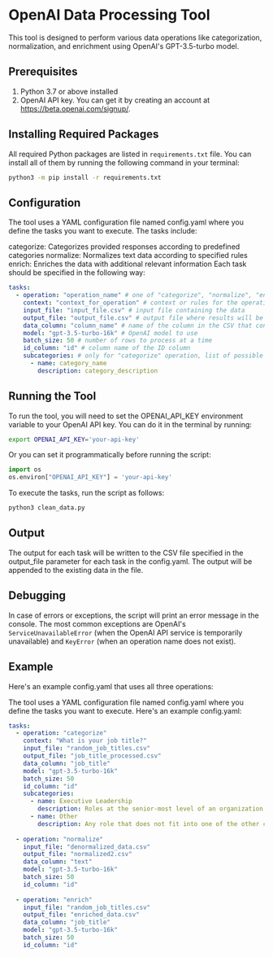 # OpenAI Data Processing Tool

This tool is designed to perform various data operations like categorization, normalization, and enrichment using OpenAI's GPT-3.5-turbo model. 

## Prerequisites

1. Python 3.7 or above installed
2. OpenAI API key. You can get it by creating an account at https://beta.openai.com/signup/.

## Installing Required Packages

All required Python packages are listed in `requirements.txt` file. You can install all of them by running the following command in your terminal:

```bash
python3 -m pip install -r requirements.txt
```

## Configuration

The tool uses a YAML configuration file named config.yaml where you define the tasks you want to execute. The tasks include:

categorize: Categorizes provided responses according to predefined categories
normalize: Normalizes text data according to specified rules
enrich: Enriches the data with additional relevant information
Each task should be specified in the following way:

```yaml
tasks:
  - operation: "operation_name" # one of "categorize", "normalize", "enrich"
    context: "context_for_operation" # context or rules for the operation
    input_file: "input_file.csv" # input file containing the data
    output_file: "output_file.csv" # output file where results will be stored
    data_column: "column_name" # name of the column in the CSV that contains the data to be processed
    model: "gpt-3.5-turbo-16k" # OpenAI model to use
    batch_size: 50 # number of rows to process at a time
    id_column: "id" # column name of the ID column
    subcategories: # only for "categorize" operation, list of possible categories
      - name: category_name
        description: category_description
```

## Running the Tool

To run the tool, you will need to set the OPENAI_API_KEY environment variable to your OpenAI API key. You can do it in the terminal by running:

```bash
export OPENAI_API_KEY='your-api-key'
```

Or you can set it programmatically before running the script:

```python
import os
os.environ["OPENAI_API_KEY"] = 'your-api-key'
```
To execute the tasks, run the script as follows:

```bash
python3 clean_data.py
```

## Output

The output for each task will be written to the CSV file specified in the output_file parameter for each task in the config.yaml. The output will be appended to the existing data in the file.

## Debugging

In case of errors or exceptions, the script will print an error message in the console. The most common exceptions are OpenAI's `ServiceUnavailableError` (when the OpenAI API service is temporarily unavailable) and `KeyError` (when an operation name does not exist).

## Example

Here's an example config.yaml that uses all three operations:

The tool uses a YAML configuration file named config.yaml where you define the tasks you want to execute. Here's an example config.yaml:
```yaml
tasks:
  - operation: "categorize"
    context: "What is your job title?"
    input_file: "random_job_titles.csv"
    output_file: "job_title_processed.csv"
    data_column: "job_title"
    model: "gpt-3.5-turbo-16k"
    batch_size: 50
    id_column: "id"
    subcategories:
      - name: Executive Leadership
        description: Roles at the senior-most level of an organization, responsible for overall strategic direction and decision-making
      - name: Other
        description: Any role that does not fit into one of the other categories mentioned above.
  
  - operation: "normalize"
    input_file: "denormalized_data.csv"
    output_file: "normalized2.csv"
    data_column: "text"
    model: "gpt-3.5-turbo-16k"
    batch_size: 50
    id_column: "id"
  
  - operation: "enrich"
    input_file: "random_job_titles.csv"
    output_file: "enriched_data.csv"
    data_column: "job_title"
    model: "gpt-3.5-turbo-16k"
    batch_size: 50
    id_column: "id"
```